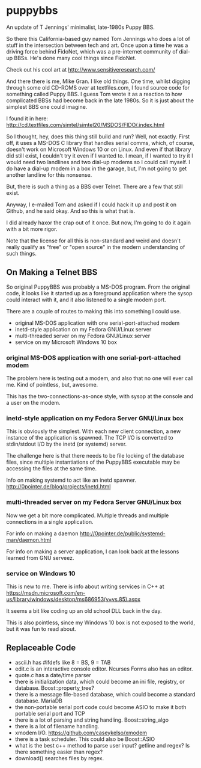 # puppybbs
An update of T Jennings' minimalist, late-1980s Puppy BBS.

So there this California-based guy named Tom Jennings who does a lot
of stuff in the intersection between tech and art.  Once upon a time
he was a driving force behind FidoNet, which was a pre-internet
community of dial-up BBSs.  He's done many cool things since FidoNet.

Check out his cool art at http://www.sensitiveresearch.com/ 

And there there is me, Mike Gran.  I like old things.  One time,
whilst digging through some old CD-ROMS over at textfiles.com, I found
source code for something called Puppy BBS.  I guess Tom wrote it as a
reaction to how complicated BBSs had become back in the late 1980s.
So it is just about the simplest BBS one could imagine.

I found it in here:
http://cd.textfiles.com/simtel/simtel20/MSDOS/FIDO/.index.html

So I thought, hey, does this thing still build and run?  Well, not
exactly.  First off, it uses a MS-DOS C library that handles serial
comms, which, of course, doesn't work on Microsoft Windows 10 or on
Linux.  And even if that library did still exist, I couldn't try it
even if I wanted to.  I mean, if I wanted to try it I would need two
landlines and two dial-up modems so I could call myself.  I do have a
dial-up modem in a box in the garage, but, I'm not going to get
another landline for this nonsense.

But, there is such a thing as a BBS over Telnet.  There are a few that
still exist.

Anyway, I e-mailed Tom and asked if I could hack it up and post it on
Github, and he said okay.  And so this is what that is.

I did already haxor the crap out of it once.  But now, I'm going to do
it again with a bit more rigor.

Note that the license for all this is non-standard and weird and
doesn't really qualify as "free" or "open source" in the modern
understanding of such things.

## On Making a Telnet BBS

So original PuppyBBS was probably a MS-DOS program.  From the original
code, it looks like it started up as a foreground application where
the sysop could interact with it, and it also listened to a single
modem port.

There are a couple of routes to making this into something I could
use.

- original MS-DOS application with one serial-port-attached modem
- inetd-style application on my Fedora GNU/Linux server
- multi-threaded server on my Fedora GNU/Linux server
- service on my Microsoft Windows 10 box

### original MS-DOS application with one serial-port-attached modem

The problem here is testing out a modem, and also that no one will
ever call me.  Kind of pointless, but, awesome.

This has the two-connections-as-once style, with sysop at the console
and a user on the modem.

### inetd-style application on my Fedora Server GNU/Linux box

This is obviously the simplest.  With each new client connection, a
new instance of the application is spawned.  The TCP I/O is converted
to stdin/stdout I/O by the inetd (or systemd) server.

The challenge here is that there needs to be file locking of the
database files, since multiple instantiations of the PuppyBBS
executable may be accessing the files at the same time.

Info on making systemd to act like an inetd spawner.
http://0pointer.de/blog/projects/inetd.html

### multi-threaded server on my Fedora Server GNU/Linux box

Now we get a bit more complicated.  Multiple threads and multiple
connections in a single application.

For info on making a daemon
http://0pointer.de/public/systemd-man/daemon.html

For info on making a server application, I can look back at the
lessons learned from GNU serveez.

### service on Windows 10

This is new to me.  There is info about writing services in C++ at
https://msdn.microsoft.com/en-us/library/windows/desktop/ms686953(v=vs.85).aspx

It seems a bit like coding up an old school DLL back in the day.

This is also pointless, since my Windows 10 box is not exposed to the
world, but it was fun to read about.

## Replaceable Code

- ascii.h has #ifdefs like 8 = BS, 9 = TAB
- edit.c is an interactive console editor.  Ncurses Forms also
  has an editor.
- quote.c has a date/time parser
- there is initialization data, which could become an ini file, registry,
  or database.  Boost::property_tree?
- there is a message file-based database, which could become a standard
  database.  MariaDB
- the non-portable serial port code could become ASIO to make it both
  portable serial port and TCP
- there is a lot of parsing and string handling.  Boost::string_algo
- there is a lot of filename handling.
- xmodem I/O.  https://github.com/caseykelso/xmodem
- there is a task scheduler. This could also be Boost::ASIO
- what is the best c++ method to parse user input?  getline and regex?
  Is there something easier than regex?
- download() searches files by regex.


